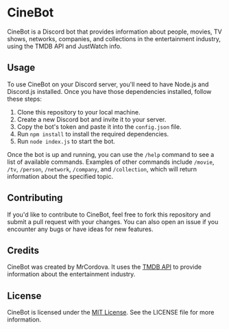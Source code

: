 # CineBot

CineBot is a Discord bot that provides information about people, movies, TV shows, networks, companies, and collections in the entertainment industry, using the TMDB API and JustWatch info.

## Usage

To use CineBot on your Discord server, you'll need to have Node.js and Discord.js installed. Once you have those dependencies installed, follow these steps:

1. Clone this repository to your local machine.
2. Create a new Discord bot and invite it to your server.
3. Copy the bot's token and paste it into the `config.json` file.
4. Run `npm install` to install the required dependencies.
5. Run `node index.js` to start the bot.

Once the bot is up and running, you can use the `/help` command to see a list of available commands. Examples of other commands include `/movie`, `/tv`, `/person`, `/network`, `/company`, and `/collection`, which will return information about the specified topic.

## Contributing

If you'd like to contribute to CineBot, feel free to fork this repository and submit a pull request with your changes. You can also open an issue if you encounter any bugs or have ideas for new features.

## Credits

CineBot was created by MrCordova. It uses the [TMDB API](https://www.themoviedb.org/documentation/api) to provide information about the entertainment industry.

## License

CineBot is licensed under the [MIT License](https://opensource.org/licenses/MIT). See the LICENSE file for more information.

